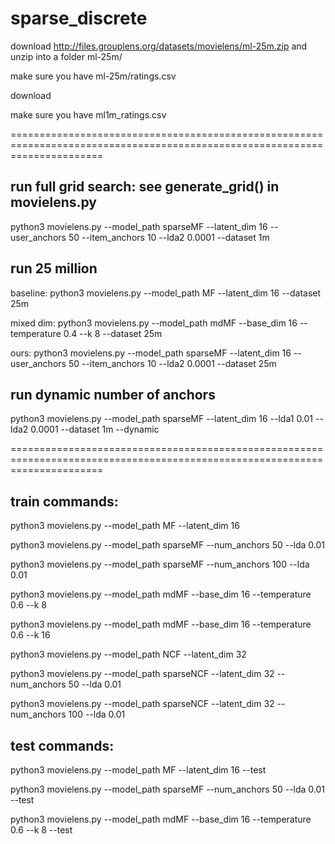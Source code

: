 # sparse_discrete

download http://files.grouplens.org/datasets/movielens/ml-25m.zip and unzip into a folder ml-25m/

make sure you have ml-25m/ratings.csv

download 

make sure you have ml1m_ratings.csv

============================================================================================================================

## run full grid search: see generate_grid() in movielens.py

python3 movielens.py --model_path sparseMF --latent_dim 16 --user_anchors 50 --item_anchors 10 --lda2 0.0001 --dataset 1m

## run 25 million

baseline: python3 movielens.py --model_path MF --latent_dim 16 --dataset 25m

mixed dim: python3 movielens.py --model_path mdMF --base_dim 16 --temperature 0.4 --k 8 --dataset 25m

ours: python3 movielens.py --model_path sparseMF --latent_dim 16 --user_anchors 50 --item_anchors 10 --lda2 0.0001 --dataset 25m

## run dynamic number of anchors

python3 movielens.py --model_path sparseMF --latent_dim 16 --lda1 0.01 --lda2 0.0001 --dataset 1m --dynamic

============================================================================================================================

## train commands:

python3 movielens.py --model_path MF --latent_dim 16

python3 movielens.py --model_path sparseMF --num_anchors 50 --lda 0.01

python3 movielens.py --model_path sparseMF --num_anchors 100 --lda 0.01

python3 movielens.py --model_path mdMF --base_dim 16 --temperature 0.6 --k 8

python3 movielens.py --model_path mdMF --base_dim 16 --temperature 0.6 --k 16

python3 movielens.py --model_path NCF --latent_dim 32

python3 movielens.py --model_path sparseNCF --latent_dim 32 --num_anchors 50 --lda 0.01

python3 movielens.py --model_path sparseNCF --latent_dim 32 --num_anchors 100 --lda 0.01

## test commands:

python3 movielens.py --model_path MF --latent_dim 16 --test

python3 movielens.py --model_path sparseMF --num_anchors 50 --lda 0.01 --test

python3 movielens.py --model_path mdMF --base_dim 16 --temperature 0.6 --k 8 --test
